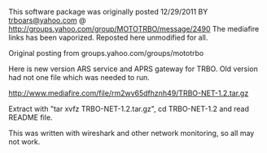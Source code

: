 This software package was originally posted 12/29/2011 BY trboars@yahoo.com @ http://groups.yahoo.com/group/MOTOTRBO/message/2490
The mediafire links has been vaporized. Reposted here unmodified for all.

Original posting from groups.yahoo.com/groups/mototrbo


Here is new version ARS service and APRS gateway for TRBO. Old version had not
one file which was needed to run.

http://www.mediafire.com/file/rm2wv65dfhznh49/TRBO-NET-1.2.tar.gz

Extract with "tar xvfz TRBO-NET-1.2.tar.gz", cd TRBO-NET-1.2 and read README
file.

This was written with wireshark and other network monitoring, so all may not
work.
